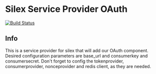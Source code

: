 # Silex Service Provider OAuth

[![Build Status](https://travis-ci.org/cultuurnet/silex-service-provider-oauth.svg?branch=master)](https://travis-ci.org/cultuurnet/silex-service-provider-oauth)


## Info

This is a service provider for silex that will add our OAuth component. Desired configuration parameters are 
base_url and consumerkey and consumersecret. 
Don't forget to config the tokenprovider, consumerprovider, nonceprovider and redis client, as they are needed.

